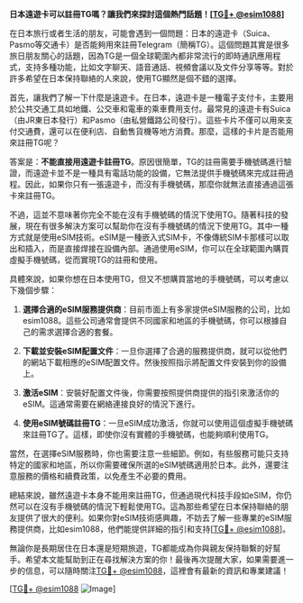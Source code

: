 **日本遠遊卡可以註冊TG嗎？讓我們來探討這個熱門話題！[[TG💪+ @esim1088](https://t.me/s/esim1088)]**

在日本旅行或者生活的朋友，可能會遇到一個問題：日本的遠遊卡（Suica、Pasmo等交通卡）是否能夠用來註冊Telegram（簡稱TG）。這個問題其實是很多旅日朋友關心的話題，因為TG是一個全球範圍內都非常流行的即時通訊應用程式，支持多種功能，比如文字聊天、語音通話、視頻會議以及文件分享等等。對於許多希望在日本保持聯絡的人來說，使用TG顯然是個不錯的選擇。

首先，讓我們了解一下什麼是遠遊卡。在日本，遠遊卡是一種電子支付卡，主要用於公共交通工具如地鐵、公交車和電車的乘車費用支付。最常見的遠遊卡有Suica（由JR東日本發行）和Pasmo（由私營鐵路公司發行）。這些卡片不僅可以用來支付交通費，還可以在便利店、自動售貨機等地方消費。那麼，這樣的卡片是否能用來註冊TG呢？

答案是：**不能直接用遠遊卡註冊TG**。原因很簡單，TG的註冊需要手機號碼進行驗證，而遠遊卡並不是一種具有電話功能的設備，它無法提供手機號碼來完成註冊過程。因此，如果你只有一張遠遊卡，而沒有手機號碼，那麼你就無法直接通過這張卡來註冊TG。

不過，這並不意味著你完全不能在沒有手機號碼的情況下使用TG。隨著科技的發展，現在有很多解決方案可以幫助你在沒有手機號碼的情況下使用TG。其中一種方式就是使用eSIM技術。eSIM是一種嵌入式SIM卡，不像傳統SIM卡那樣可以取出和插入，而是直接焊接在設備內部。通過使用eSIM，你可以在全球範圍內購買虛擬手機號碼，從而實現TG的註冊和使用。

具體來說，如果你想在日本使用TG，但又不想購買當地的手機號碼，可以考慮以下幾個步驟：

1. **選擇合適的eSIM服務提供商**：目前市面上有多家提供eSIM服務的公司，比如esim1088。這些公司通常會提供不同國家和地區的手機號碼，你可以根據自己的需求選擇合適的套餐。

2. **下載並安裝eSIM配置文件**：一旦你選擇了合適的服務提供商，就可以從他們的網站下載相應的eSIM配置文件。然後按照指示將配置文件安裝到你的設備上。

3. **激活eSIM**：安裝好配置文件後，你需要按照提供商提供的指引來激活你的eSIM。這通常需要在網絡連接良好的情況下進行。

4. **使用eSIM號碼註冊TG**：一旦eSIM成功激活，你就可以使用這個虛擬手機號碼來註冊TG了。這樣，即使你沒有實體的手機號碼，也能夠順利使用TG。

當然，在選擇eSIM服務時，你也需要注意一些細節。例如，有些服務可能只支持特定的國家和地區，所以你需要確保所選的eSIM號碼適用於日本。此外，還要注意服務的價格和續費政策，以免產生不必要的費用。

總結來說，雖然遠遊卡本身不能用來註冊TG，但通過現代科技手段如eSIM，你仍然可以在沒有手機號碼的情況下輕鬆使用TG。這為那些希望在日本保持聯絡的朋友提供了很大的便利。如果你對eSIM技術感興趣，不妨去了解一些專業的eSIM服務提供商，比如esim1088，他們能提供詳細的指引和支持[[TG💪+ @esim1088](https://t.me/s/esim1088)]。

無論你是長期居住在日本還是短期旅遊，TG都能成為你與親友保持聯繫的好幫手。希望本文能幫助到正在尋找解決方案的你！最後再次提醒大家，如果需要進一步的信息，可以隨時關注[TG💪+ @esim1088](https://t.me/s/esim1088)，這裡會有最新的資訊和專業建議！

[[TG💪+ @esim1088](https://t.me/s/esim1088) ![Image](https://i.postimg.cc/4NQfJmqS/Snipaste-2025-05-13-00-14-12.png)]